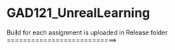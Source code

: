 # GAD121_UnrealLearning
 
Build for each assignment is uploaded in Release folder ===========================>
